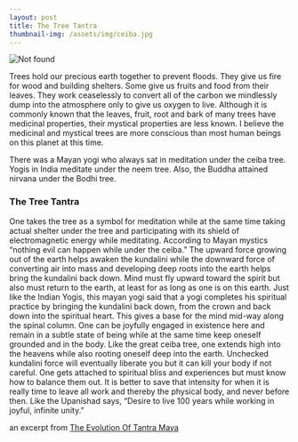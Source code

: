 ```yaml
---
layout: post
title: The Tree Tantra
thumbnail-img: /assets/img/ceiba.jpg
---
```

<img src="{{ 'assets/img/ceiba.jpg' | relative_url }}" alt="Not found" />

Trees hold our precious earth together to prevent floods.  They give us fire for wood and building shelters.  Some give us fruits and food from their leaves.  They work ceaselessly to convert all of the carbon we mindlessly dump into the atmosphere only to give us oxygen to live.  Although it is commonly known that the leaves, fruit, root and bark of many trees  have medicinal properties, their mystical properties are less known.  I believe the medicinal and mystical trees are more conscious than most human beings on this planet at this time.

There was a Mayan yogi who always sat in meditation under the ceiba tree. Yogis in India meditate under the neem tree. Also, the Buddha attained nirvana under the Bodhi tree.   
  
### The Tree Tantra  
  
One takes the tree as a symbol for meditation while at the same time taking actual shelter under the tree and participating with its shield of electromagnetic energy while meditating. According to Mayan mystics “nothing evil can happen while under the ceiba.” The upward force growing out of the earth helps awaken the kundalini while the downward force of converting air into mass and developing deep roots into the earth helps bring the kundalini back down. Mind must fly upward toward the spirit but also must return to the earth, at least for as long as one is on this earth. Just like the Indian Yogis, this mayan yogi said that a yogi completes his spiritual practice by bringing the kundalini back down, from the crown and back down into the spiritual heart. This gives a base for the mind mid-way along the spinal column. One can be joyfully engaged in existence here and remain in a subtle state of being while at the same time keep oneself grounded and in the body. Like the great ceiba tree, one extends high into the heavens while also rooting oneself deep into the earth. Unchecked kundalini force will eventually liberate you but it can kill your body if not careful. One gets attached to spiritual bliss and experiences but must know how to balance them out. It is better to save that intensity for when it is really time to leave all work and thereby the physical body, and never before then. Like the Upanishad says, “Desire to live 100 years while working in joyful, infinite unity.”  

an excerpt from [The Evolution Of Tantra Maya](https://drive.google.com/file/d/12DZBfgaQWuZ8qpbtWfCI2-XOL4IXzKTA/view?usp=sharing)
